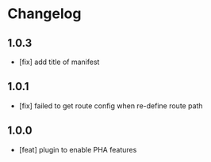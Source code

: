 # Changelog

## 1.0.3

- [fix] add title of manifest

## 1.0.1

- [fix] failed to get route config when re-define route path

## 1.0.0

- [feat] plugin to enable PHA features
